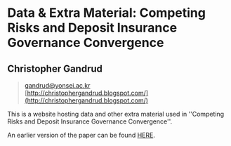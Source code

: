 # Data & Extra Material: Competing Risks and Deposit Insurance Governance Convergence

## Christopher Gandrud

> <a href = "mailto:gandrud@yonsei.ac.kr">gandrud@yonsei.ac.kr</a>  
> [http://christophergandrud.blogspot.com/](http://christophergandrud.blogspot.com/)

This is a website hosting data and other extra material used in ''Competing Risks and Deposit Insurance Governance Convergence''.

An earlier version of the paper can be found [HERE](http://dl.dropbox.com/u/12581470/Working_Papers/DI_Gandrud_2011.pdf).